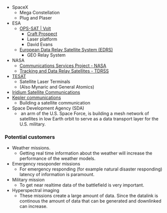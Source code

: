 - SpaceX
	- Mega Constellation
	- Plug and Plaser
- ESA
	- [OPS-SAT | Volt](https://opssat.esa.int/volt/)
		- [Craft Prospect](https://www.craftprospect.com/)
		- Laser platform
		- David Evans
	- [European Data Relay Satellite System (EDRS)](https://connectivity.esa.int/european-data-relay-satellite-system-edrs-overview)
		- GEO Relay System
- NASA
	- [Communications Services Project - NASA](https://www.nasa.gov/directorates/somd/space-communications-navigation-program/communications-services-project/)
	- [Tracking and Data Relay Satellites - TDRSS](https://www.nasa.gov/mission/tracking-and-data-relay-satellites/)
- [TESAT](https://www.tesat.de/products)
	- Satellite Laser Terminals
	- (Also Mynaric and General Atomics)
- [Iridium Satellite Communications ](https://www.iridium.com/)
- [Kepler communications](https://kepler.space/)
	- Building a satellite communication 
- Space Development Agency (SDA)
	-  an arm of the U.S. Space Force, is building a mesh network of satellites in low Earth orbit to serve as a data transport layer for the U.S. military.
### Potential customers


- Weather missions.
	- Getting real time information about the weather will increase the performance of the weather models. 
- Emergency resoponder missions
	- For emergency responding (for example natural disaster responding) latency of information is paramount. 
- Military mission 
	- To get near realtime data of the battlefield is very important. 
- Hyperspectral imaging 
	- These missions create a large amount of data. Since the datalink is continous the amount of data that can be generated and downlinked can increase. 
